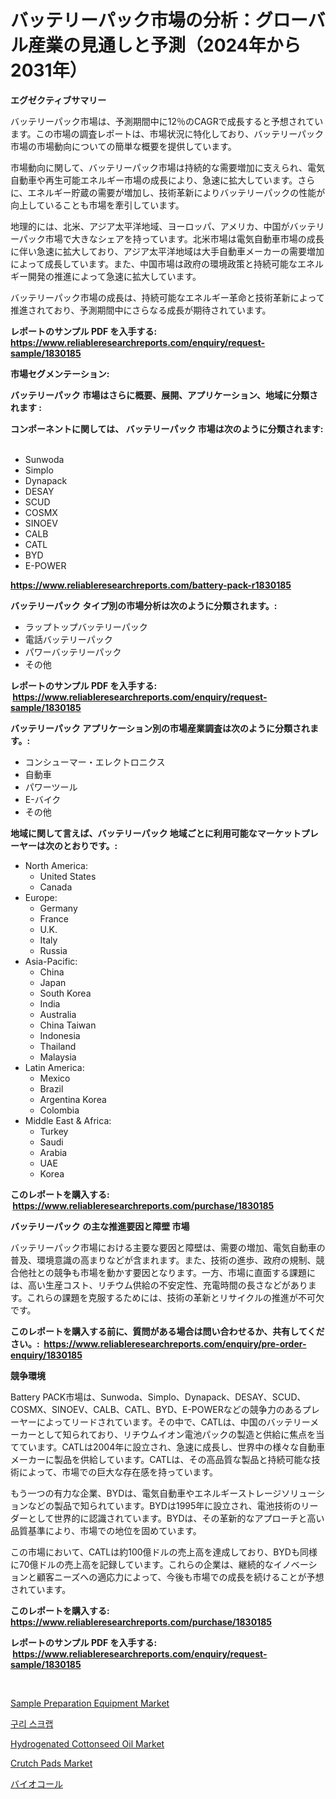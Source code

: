 <p><h1>バッテリーパック市場の分析：グローバル産業の見通しと予測（2024年から2031年）</h1></p><p><strong>エグゼクティブサマリー</strong></p>
<p><p>バッテリーパック市場は、予測期間中に12％のCAGRで成長すると予想されています。この市場の調査レポートは、市場状況に特化しており、バッテリーパック市場の市場動向についての簡単な概要を提供しています。</p><p>市場動向に関して、バッテリーパック市場は持続的な需要増加に支えられ、電気自動車や再生可能エネルギー市場の成長により、急速に拡大しています。さらに、エネルギー貯蔵の需要が増加し、技術革新によりバッテリーパックの性能が向上していることも市場を牽引しています。</p><p>地理的には、北米、アジア太平洋地域、ヨーロッパ、アメリカ、中国がバッテリーパック市場で大きなシェアを持っています。北米市場は電気自動車市場の成長に伴い急速に拡大しており、アジア太平洋地域は大手自動車メーカーの需要増加によって成長しています。また、中国市場は政府の環境政策と持続可能なエネルギー開発の推進によって急速に拡大しています。</p><p>バッテリーパック市場の成長は、持続可能なエネルギー革命と技術革新によって推進されており、予測期間中にさらなる成長が期待されています。</p></p>
<p><strong>レポートのサンプル PDF を入手する: <a href="https://www.reliableresearchreports.com/enquiry/request-sample/1830185">https://www.reliableresearchreports.com/enquiry/request-sample/1830185</a></strong></p>
<p><strong>市場セグメンテーション:</strong></p>
<p><strong> バッテリーパック 市場はさらに概要、展開、アプリケーション、地域に分類されます :</strong></p>
<p><strong>コンポーネントに関しては、 バッテリーパック 市場は次のように分類されます: &nbsp;</strong></p>
<p><ul><li>Sunwoda</li><li>Simplo</li><li>Dynapack</li><li>DESAY</li><li>SCUD</li><li>COSMX</li><li>SINOEV</li><li>CALB</li><li>CATL</li><li>BYD</li><li>E-POWER</li></ul></p>
<p><strong><a href="https://www.reliableresearchreports.com/battery-pack-r1830185">https://www.reliableresearchreports.com/battery-pack-r1830185</a></strong></p>
<p><strong> バッテリーパック タイプ別の市場分析は次のように分類されます。:</strong></p>
<p><ul><li>ラップトップバッテリーパック</li><li>電話バッテリーパック</li><li>パワーバッテリーパック</li><li>その他</li></ul></p>
<p><strong>レポートのサンプル PDF を入手する: &nbsp;<a href="https://www.reliableresearchreports.com/enquiry/request-sample/1830185">https://www.reliableresearchreports.com/enquiry/request-sample/1830185</a></strong></p>
<p><strong> バッテリーパック アプリケーション別の市場産業調査は次のように分類されます。:</strong></p>
<p><ul><li>コンシューマー・エレクトロニクス</li><li>自動車</li><li>パワーツール</li><li>E-バイク</li><li>その他</li></ul></p>
<p><strong>地域に関して言えば、バッテリーパック 地域ごとに利用可能なマーケットプレーヤーは次のとおりです。:</strong></p>
<p><ul>
    <li>
        North America:
        <ul>
            <li>United States</li>
            <li>Canada</li>
        </ul>
    </li>
    <li>
        Europe:
        <ul>
            <li>Germany</li>
            <li>France</li>
            <li>U.K.</li>
            <li>Italy</li>
            <li>Russia</li>
        </ul>
    </li>
    <li>
        Asia-Pacific:
        <ul>
            <li>China</li>
            <li>Japan</li>
            <li>South Korea</li>
            <li>India</li>
            <li>Australia</li>
            <li>China Taiwan</li>
            <li>Indonesia</li>
            <li>Thailand</li>
            <li>Malaysia</li>
        </ul>
    </li>
    <li>
        Latin America:
        <ul>
            <li>Mexico</li>
            <li>Brazil</li>
            <li>Argentina Korea</li>
            <li>Colombia</li>
        </ul>
    </li>
    <li>
        Middle East & Africa:
        <ul>
            <li>Turkey</li>
            <li>Saudi</li>
            <li>Arabia</li>
            <li>UAE</li>
            <li>Korea</li>
        </ul>
    </li>
    </ul></p>
<p><strong>このレポートを購入する: &nbsp;<a href="https://www.reliableresearchreports.com/purchase/1830185">https://www.reliableresearchreports.com/purchase/1830185</a></strong></p>
<p><strong>バッテリーパック の主な推進要因と障壁 市場</strong></p>
<p><p>バッテリーパック市場における主要な要因と障壁は、需要の増加、電気自動車の普及、環境意識の高まりなどが含まれます。また、技術の進歩、政府の規制、競合他社との競争も市場を動かす要因となります。一方、市場に直面する課題には、高い生産コスト、リチウム供給の不安定性、充電時間の長さなどがあります。これらの課題を克服するためには、技術の革新とリサイクルの推進が不可欠です。</p></p>
<p><strong>このレポートを購入する前に、質問がある場合は問い合わせるか、共有してください。:&nbsp; <a href="https://www.reliableresearchreports.com/enquiry/pre-order-enquiry/1830185">https://www.reliableresearchreports.com/enquiry/pre-order-enquiry/1830185</a></strong></p>
<p><strong>競争環境</strong></p>
<p><p>Battery PACK市場は、Sunwoda、Simplo、Dynapack、DESAY、SCUD、COSMX、SINOEV、CALB、CATL、BYD、E-POWERなどの競争力のあるプレーヤーによってリードされています。その中で、CATLは、中国のバッテリーメーカーとして知られており、リチウムイオン電池パックの製造と供給に焦点を当てています。CATLは2004年に設立され、急速に成長し、世界中の様々な自動車メーカーに製品を供給しています。CATLは、その高品質な製品と持続可能な技術によって、市場での巨大な存在感を持っています。</p><p>もう一つの有力な企業、BYDは、電気自動車やエネルギーストレージソリューションなどの製品で知られています。BYDは1995年に設立され、電池技術のリーダーとして世界的に認識されています。BYDは、その革新的なアプローチと高い品質基準により、市場での地位を固めています。</p><p>この市場において、CATLは約100億ドルの売上高を達成しており、BYDも同様に70億ドルの売上高を記録しています。これらの企業は、継続的なイノベーションと顧客ニーズへの適応力によって、今後も市場での成長を続けることが予想されています。</p></p>
<p><strong>このレポートを購入する: &nbsp; <a href="https://www.reliableresearchreports.com/purchase/1830185">https://www.reliableresearchreports.com/purchase/1830185</a></strong></p>
<p><strong>レポートのサンプル PDF を入手する: &nbsp;<a href="https://www.reliableresearchreports.com/enquiry/request-sample/1830185">https://www.reliableresearchreports.com/enquiry/request-sample/1830185</a></strong><strong></strong></p>
<p>&nbsp;</p>
<p><p><a href="https://view.publitas.com/reportprime-1/decoding-sample-preparation-equipment-market-metrics-market-share-trends-and-growth-patterns/">Sample Preparation Equipment Market</a></p><p><a href="https://github.com/JackieFauhey9089475/Market-Research-Report-List-1/blob/main/182831229746.md">구리 스크랩</a></p><p><a href="https://issuu.com/reportprime-2/docs/hydrogenated-cottonseed-oil-market-size-2030.pptx">Hydrogenated Cottonseed Oil Market</a></p><p><a href="https://spotless-saver-8fd.notion.site/Crutch-Pads-Market-Analysis-Its-CAGR-Market-Segmentation-and-Global-Industry-Overview-5c5066a18d104e838be948eebf280203">Crutch Pads Market</a></p><p><a href="https://github.com/AaronVargas43/Market-Research-Report-List-1/blob/main/251085832697.md">バイオコール</a></p></p>
